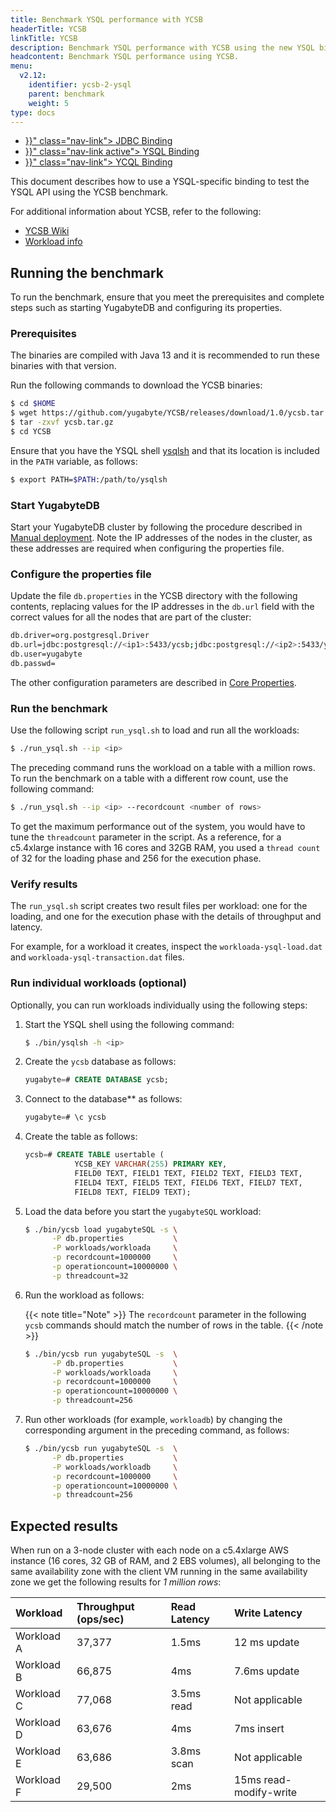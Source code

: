 ```yaml
---
title: Benchmark YSQL performance with YCSB
headerTitle: YCSB
linkTitle: YCSB
description: Benchmark YSQL performance with YCSB using the new YSQL binding.
headcontent: Benchmark YSQL performance using YCSB.
menu:
  v2.12:
    identifier: ycsb-2-ysql
    parent: benchmark
    weight: 5
type: docs
---
```


<ul class="nav nav-tabs-alt nav-tabs-yb">

  <li >
    <a href="{{< relref "./ycsb-jdbc.md" >}}" class="nav-link">
      <i class="icon-postgres" aria-hidden="true"></i>
      JDBC Binding
    </a>
  </li>

  <li >
    <a href="{{< relref "./ycsb-ysql.md" >}}" class="nav-link active">
      <i class="icon-postgres" aria-hidden="true"></i>
      YSQL Binding
    </a>
  </li>

  <li >
    <a href="{{< relref "./ycsb-ycql.md" >}}" class="nav-link">
      <i class="icon-cassandra" aria-hidden="true"></i>
      YCQL Binding
    </a>
  </li>

</ul>

This document describes how to use a YSQL-specific binding to test the YSQL API using the YCSB benchmark.

For additional information about YCSB, refer to the following:

* [YCSB Wiki](https://github.com/brianfrankcooper/YCSB/wiki)
* [Workload info](https://github.com/brianfrankcooper/YCSB/wiki/Core-Workloads)

## Running the benchmark

To run the benchmark, ensure that you meet the prerequisites and complete steps such as starting YugabyteDB and configuring its properties.

### Prerequisites

The binaries are compiled with Java 13 and it is recommended to run these binaries with that version.

Run the following commands to download the YCSB binaries:

```sh
$ cd $HOME
$ wget https://github.com/yugabyte/YCSB/releases/download/1.0/ycsb.tar.gz
$ tar -zxvf ycsb.tar.gz
$ cd YCSB
```

Ensure that you have the YSQL shell [ysqlsh](../../admin/ysqlsh/) and that its location is included in the `PATH` variable, as follows:

```sh
$ export PATH=$PATH:/path/to/ysqlsh
```

### Start YugabyteDB

Start your YugabyteDB cluster by following the procedure described in [Manual deployment](../../deploy/manual-deployment/). Note the IP addresses of the nodes in the cluster, as these addresses are required when configuring the properties file.

### Configure the properties file

Update the file `db.properties` in the YCSB directory with the following contents, replacing values for the IP addresses in the `db.url` field with the correct values for all the nodes that are part of the cluster:

```sh
db.driver=org.postgresql.Driver
db.url=jdbc:postgresql://<ip1>:5433/ycsb;jdbc:postgresql://<ip2>:5433/ycsb;jdbc:postgresql://<ip3>:5433/ycsb;
db.user=yugabyte
db.passwd=
```

The other configuration parameters are described in [Core Properties](https://github.com/brianfrankcooper/YCSB/wiki/Core-Properties).

### Run the benchmark

Use the following script `run_ysql.sh` to load and run all the workloads:

```sh
$ ./run_ysql.sh --ip <ip>
```

The preceding command runs the workload on a table with a million rows. To run the benchmark on a table with a different row count, use the following command:

```sh
$ ./run_ysql.sh --ip <ip> --recordcount <number of rows>
```

To get the maximum performance out of the system, you would have to tune the `threadcount` parameter in the script. As a reference, for a c5.4xlarge instance with 16 cores and 32GB RAM, you used a `thread count` of 32 for the loading phase and 256 for the execution phase.

### Verify results

The `run_ysql.sh` script creates two result files per workload: one for the loading, and one for the execution phase with the details of throughput and latency.

For example, for a workload it creates, inspect the `workloada-ysql-load.dat` and `workloada-ysql-transaction.dat` files.

### Run individual workloads (optional)

Optionally, you can run workloads individually using the following steps:

1. Start the YSQL shell using the following command:

    ```sh
    $ ./bin/ysqlsh -h <ip>
    ```

1. Create the `ycsb` database as follows:

    ```sql
    yugabyte=# CREATE DATABASE ycsb;
    ```

1. Connect to the database** as follows:

    ```sql
    yugabyte=# \c ycsb
    ```

1. Create the table as follows:

    ```sql
    ycsb=# CREATE TABLE usertable (
               YCSB_KEY VARCHAR(255) PRIMARY KEY,
               FIELD0 TEXT, FIELD1 TEXT, FIELD2 TEXT, FIELD3 TEXT,
               FIELD4 TEXT, FIELD5 TEXT, FIELD6 TEXT, FIELD7 TEXT,
               FIELD8 TEXT, FIELD9 TEXT);
    ```

1. Load the data before you start the `yugabyteSQL` workload:

    ```sh
    $ ./bin/ycsb load yugabyteSQL -s \
          -P db.properties           \
          -P workloads/workloada     \
          -p recordcount=1000000     \
          -p operationcount=10000000 \
          -p threadcount=32
    ```

1. Run the workload as follows:

    {{< note title="Note" >}}
The `recordcount` parameter in the following `ycsb` commands should match the number of rows in the table.
    {{< /note >}}

    ```sh
    $ ./bin/ycsb run yugabyteSQL -s  \
          -P db.properties           \
          -P workloads/workloada     \
          -p recordcount=1000000     \
          -p operationcount=10000000 \
          -p threadcount=256
    ```

1. Run other workloads (for example, `workloadb`) by changing the corresponding argument in the preceding command, as follows:

    ```sh
    $ ./bin/ycsb run yugabyteSQL -s  \
          -P db.properties           \
          -P workloads/workloadb     \
          -p recordcount=1000000     \
          -p operationcount=10000000 \
          -p threadcount=256
    ```

## Expected results

When run on a 3-node cluster with each node on a c5.4xlarge AWS instance (16 cores, 32 GB of RAM, and 2 EBS volumes), all belonging to the same availability zone with the client VM running in the same availability zone we get the following results for _1 million rows_:

| Workload | Throughput (ops/sec) | Read Latency | Write Latency |
| :------- | :------------------- | :------------| :------------ |
| Workload A | 37,377 | 1.5ms | 12 ms update |
| Workload B | 66,875 | 4ms | 7.6ms update |
| Workload C | 77,068 | 3.5ms read | Not applicable |
| Workload D | 63,676 | 4ms | 7ms insert |
| Workload E | 63,686 | 3.8ms scan | Not applicable |
| Workload F | 29,500 | 2ms | 15ms read-modify-write |
